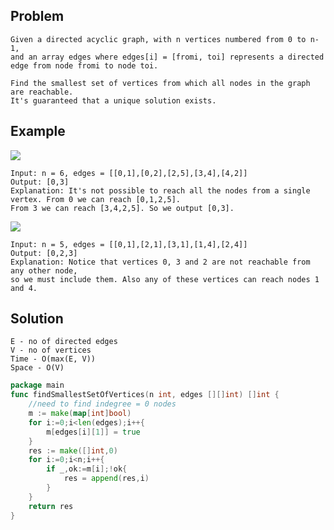 Problem
-------
```text
Given a directed acyclic graph, with n vertices numbered from 0 to n-1,
and an array edges where edges[i] = [fromi, toi] represents a directed edge from node fromi to node toi.

Find the smallest set of vertices from which all nodes in the graph are reachable. 
It's guaranteed that a unique solution exists.
```

Example
-------
![](https://assets.leetcode.com/uploads/2020/07/07/untitled22.png)
```text
Input: n = 6, edges = [[0,1],[0,2],[2,5],[3,4],[4,2]]
Output: [0,3]
Explanation: It's not possible to reach all the nodes from a single vertex. From 0 we can reach [0,1,2,5].
From 3 we can reach [3,4,2,5]. So we output [0,3].
```
![](https://assets.leetcode.com/uploads/2020/07/07/untitled.png)
```text
Input: n = 5, edges = [[0,1],[2,1],[3,1],[1,4],[2,4]]
Output: [0,2,3]
Explanation: Notice that vertices 0, 3 and 2 are not reachable from any other node,
so we must include them. Also any of these vertices can reach nodes 1 and 4.
```

Solution
--------
```text
E - no of directed edges
V - no of vertices
Time - O(max(E, V))
Space - O(V)
```
```go
package main
func findSmallestSetOfVertices(n int, edges [][]int) []int {
    //need to find indegree = 0 nodes
    m := make(map[int]bool)
    for i:=0;i<len(edges);i++{
        m[edges[i][1]] = true
    }
    res := make([]int,0)
    for i:=0;i<n;i++{
        if _,ok:=m[i];!ok{
            res = append(res,i)
        }
    }
    return res
}
```